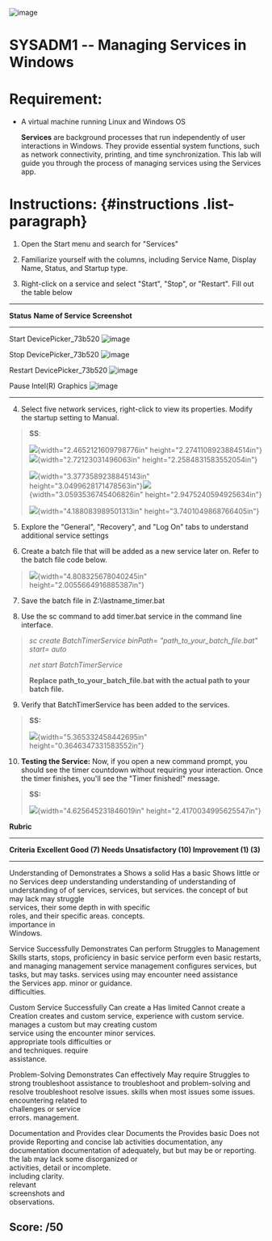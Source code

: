 ![image](https://github.com/user-attachments/assets/4e3fc516-22c9-4684-819a-1c93900bb97d)


# SYSADM1 -- Managing Services in Windows

# Requirement: 

-   A virtual machine running Linux and Windows OS

    **Services** are background processes that run independently of user
    interactions in Windows. They provide essential system functions,
    such as network connectivity, printing, and time synchronization.
    This lab will guide you through the process of managing services
    using the Services app.

# Instructions:  {#instructions .list-paragraph}

1.  Open the Start menu and search for \"Services\"

2.  Familiarize yourself with the columns, including Service Name,
    Display Name, Status, and Startup type.

3.  Right-click on a service and select \"Start\", \"Stop\", or
    \"Restart\". Fill out the table below

  -----------------------------------------------------------------------------------------------------------------------------------
  **Status**   **Name of Service**     **Screenshot**
  ------------ ----------------------- ----------------------------------------------------------------------------------------------
  Start        DevicePicker_73b520     ![image](https://github.com/user-attachments/assets/d017926a-c3dc-433a-ad6d-eacd97290173)

                                       

  Stop         DevicePicker_73b520     ![image](https://github.com/user-attachments/assets/23f66f25-8c3d-4335-af0d-88f75bbb82a2)


  Restart      DevicePicker_73b520     ![image](https://github.com/user-attachments/assets/35d6a2b0-73e2-4b47-9949-2c009291fca8)


  Pause        Intel(R) Graphics       ![image](https://github.com/user-attachments/assets/5a4fd95e-c46c-499b-837d-1a5d8304baf1)

  -----------------------------------------------------------------------------------------------------------------------------------

4.  Select five network services, right-click to view its properties.
    Modify the startup setting to Manual.

> **SS**:
>
> ![](vertopal_3b94e4f869f24359b97230b6a4948f0e/media/image6.png){width="2.4652121609798776in"
> height="2.2741108923884514in"}![](vertopal_3b94e4f869f24359b97230b6a4948f0e/media/image7.png){width="2.72123031496063in"
> height="2.2584831583552054in"}
>
> ![](vertopal_3b94e4f869f24359b97230b6a4948f0e/media/image8.png){width="3.3773589238845143in"
> height="3.0499628171478563in"}![](vertopal_3b94e4f869f24359b97230b6a4948f0e/media/image9.png){width="3.0593536745406826in"
> height="2.9475240594925634in"}
>
> ![](vertopal_3b94e4f869f24359b97230b6a4948f0e/media/image10.png){width="4.188083989501313in"
> height="3.7401049868766405in"}

5.  Explore the \"General\", \"Recovery\", and \"Log On\" tabs to
    understand additional service settings

6.  Create a batch file that will be added as a new service later on.
    Refer to the batch file code below.

> ![](vertopal_3b94e4f869f24359b97230b6a4948f0e/media/image11.png){width="4.808325678040245in"
> height="2.0055664916885387in"}

7.  Save the batch file in Z:\\lastname_timer.bat

8.  Use the sc command to add timer.bat service in the command line
    interface.

> *sc create BatchTimerService binPath= \"path_to_your_batch_file.bat\"
> start= auto*
>
> *net start BatchTimerService*
>
> **Replace path_to_your_batch_file.bat with the actual path to your
> batch file.**

9.  Verify that BatchTimerService has been added to the services.

> **SS:**
>
> ![](vertopal_3b94e4f869f24359b97230b6a4948f0e/media/image12.png){width="5.365332458442695in"
> height="0.3646347331583552in"}

10. **Testing the Service:** Now, if you open a new command prompt, you
    should see the timer countdown without requiring your interaction.
    Once the timer finishes, you\'ll see the \"Timer finished!\"
    message.

> **SS:**
>
> ![](vertopal_3b94e4f869f24359b97230b6a4948f0e/media/image13.png){width="4.625645231846019in"
> height="2.4170034995625547in"}

**Rubric**

  ---------------------------------------------------------------------------------------
  **Criteria**      **Excellent       **Good (7)**    **Needs          **Unsatisfactory
                    (10)**                            Improvement      (1)**
                                                      (3)**            
  ----------------- ----------------- --------------- ---------------- ------------------
  Understanding of  Demonstrates a    Shows a solid   Has a basic      Shows little or no
  Services          deep              understanding   understanding of understanding of
                    understanding of  of services,    services, but    services.
                    the concept of    but may lack    may struggle     
                    services, their   some depth in   with specific    
                    roles, and their  specific areas. concepts.        
                    importance in                                      
                    Windows.                                           

  Service           Successfully      Demonstrates    Can perform      Struggles to
  Management Skills starts, stops,    proficiency in  basic service    perform even basic
                    restarts, and     managing        management       service management
                    configures        services, but   tasks, but may   tasks.
                    services using    may encounter   need assistance  
                    the Services app. minor           or guidance.     
                                      difficulties.                    

  Custom Service    Successfully      Can create a    Has limited      Cannot create a
  Creation          creates and       custom service, experience with  custom service.
                    manages a custom  but may         creating custom  
                    service using the encounter minor services.        
                    appropriate tools difficulties or                  
                    and techniques.   require                          
                                      assistance.                      

  Problem-Solving   Demonstrates      Can effectively May require      Struggles to
                    strong            troubleshoot    assistance to    troubleshoot and
                    problem-solving   and resolve     troubleshoot     resolve issues.
                    skills when       most issues     some issues.     
                    encountering      related to                       
                    challenges or     service                          
                    errors.           management.                      

  Documentation and Provides clear    Documents the   Provides basic   Does not provide
  Reporting         and concise       lab activities  documentation,   any documentation
                    documentation of  adequately, but but may be       or reporting.
                    the lab           may lack some   disorganized or  
                    activities,       detail or       incomplete.      
                    including         clarity.                         
                    relevant                                           
                    screenshots and                                    
                    observations.                                      

  **Score:**        **/50**                                            
  ---------------------------------------------------------------------------------------
